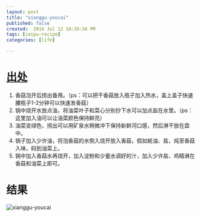 ```yaml
---
layout: post
title: "xianggu-youcai"
published: false
created:  2014 Jul 12 10:39:56 PM
tags: [caipu-recipe]
categories: [life]

---
```


# [出处](http://www.xinshipu.com/%E9%A6%99%E8%8F%87%E6%B2%B9%E8%8F%9C-2502.htm)

1. 香菇泡开后捞出备用。（ps：可以把干香菇放入瓶子加入热水，盖上盖子快速腰瓶子1-2分钟可以快速发香菇）
2. 锅中烧开水放点油，将油菜叶子和菜心分别抄下水可以加点盐在水里。（ps：这里加入油可以让油菜颜色保持鲜亮）
3. 油菜变绿色，捞出可以用矿泉水稍微冲下保持新鲜河口感，然后淋干放在盘中。
4. 锅子加入少许油，将泡香菇的水倒入烧开放入香菇，假如蚝油、盐，炖至香菇入味，码到油菜上。
5. 锅中加入香菇水再烧开，加入淀粉和少量水调好的汁，加入少许盐、鸡精淋在香菇和油菜上即可。


# 结果

![xianggu-youcai](/images/caipu-recipe/xianggu-youcai.jpg "xianggu-youcai")
